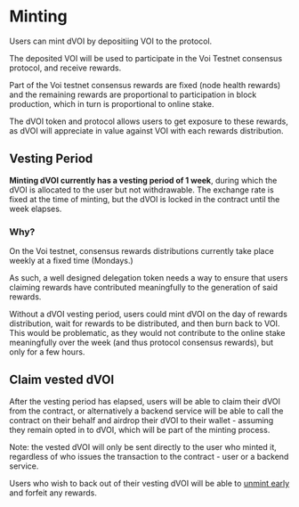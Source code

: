 # Minting

Users can mint dVOI by depositiing VOI to the protocol.

The deposited VOI will be used to participate in the Voi Testnet consensus protocol, and receive rewards.

Part of the Voi testnet consensus rewards are fixed (node health rewards) and the remaining rewards are proportional to participation in block production, which in turn is proportional to online stake.

The dVOI token and protocol allows users to get exposure to these rewards, as dVOI will appreciate in value against VOI with each rewards distribution. 

## Vesting Period

**Minting dVOI currently has a vesting period of 1 week**, during which the dVOI is allocated to the user but not withdrawable. The exchange rate is fixed at the time of minting, but the dVOI is locked in the contract until the week elapses.

### Why?

On the Voi testnet, consensus rewards distributions currently take place weekly at a fixed time (Mondays.) 

As such, a well designed delegation token needs a way to ensure that users claiming rewards have contributed meaningfully to the generation of said rewards.

Without a dVOI vesting period, users could mint dVOI on the day of rewards distribution, wait for rewards to be distributed, and then burn back to VOI. This would be problematic, as they would not contribute to the online stake meaningfully over the week (and thus protocol consensus rewards), but only for a few hours.


## Claim vested dVOI

After the vesting period has elapsed, users will be able to claim their dVOI from the contract, or alternatively a backend service will be able to call the contract on their behalf and airdrop their dVOI to their wallet - assuming they remain opted in to dVOI, which will be part of the minting process.

Note: the vested dVOI will only be sent directly to the user who minted it, regardless of who issues the transaction to the contract - user or a backend service.

Users who wish to back out of their vesting dVOI will be able to [unmint early](/early-unmint.html) and forfeit any rewards.
